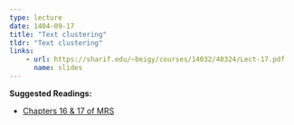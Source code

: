```yaml
---
type: lecture
date: 1404-09-17
title: "Text clustering"
tldr: "Text clustering"
links: 
    - url: https://sharif.edu/~beigy/courses/14032/40324/Lect-17.pdf
      name: slides
---
```


**Suggested Readings:**
- [Chapters 16 & 17 of MRS](https://nlp.stanford.edu/IR-book/pdf/16flat.pdf)
